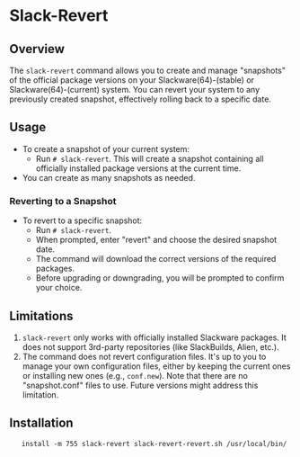 # Slack-Revert

## Overview
The `slack-revert` command allows you to create and manage "snapshots" of the official package versions on your Slackware(64)-(stable) or Slackware(64)-(current) system. You can revert your system to any previously created snapshot, effectively rolling back to a specific date.

## Usage
- To create a snapshot of your current system:
  - Run `# slack-revert`. This will create a snapshot containing all officially installed package versions at the current time.
- You can create as many snapshots as needed.

### Reverting to a Snapshot
- To revert to a specific snapshot:
  - Run `# slack-revert`.
  - When prompted, enter "revert" and choose the desired snapshot date.
  - The command will download the correct versions of the required packages.
  - Before upgrading or downgrading, you will be prompted to confirm your choice.

## Limitations
1. `slack-revert` only works with officially installed Slackware packages. It does not support 3rd-party repositories (like SlackBuilds, Alien, etc.).
2. The command does not revert configuration files. It's up to you to manage your own configuration files, either by keeping the current ones or installing new ones (e.g., `conf.new`). Note that there are no "snapshot.conf" files to use. Future versions might address this limitation.

## Installation

```
   install -m 755 slack-revert slack-revert-revert.sh /usr/local/bin/
  ```
